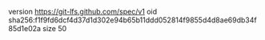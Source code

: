 version https://git-lfs.github.com/spec/v1
oid sha256:f1f9fd6dcf4d37d1d302e94b65b11ddd052814f9855d4d8ae69db34f85d1e02a
size 50
